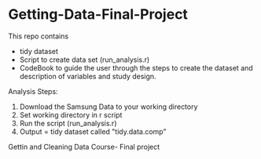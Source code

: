 Getting-Data-Final-Project
==========================
This repo contains
- tidy dataset
- Script to create data set (run_analysis.r)
- CodeBook to guide the user through the steps to create the dataset
and description of variables and study design.

Analysis Steps:
1. Download the Samsung Data to your working directory
2. Set working directory in r script
3. Run the script (run_analysis.r)
4. Output = tidy dataset called "tidy.data.comp"


Gettin and Cleaning Data Course- Final project
